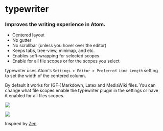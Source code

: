# typewriter

### Improves the writing experience in Atom.

* Centered layout
* No gutter
* No scrollbar (unless you hover over the editor)
* Keeps tabs, tree-view, minimap, and etc.
* Enables soft-wrapping for selected scopes
* Enable for all file scopes or for the scopes you select

typewriter uses Atom's `Settings > Editor > Preferred Line Length` setting to set the width of the centered column. 

By default it works for (GF-)Markdown, Latex and MediaWiki files. You can change what file scopes enable the typewriter plugin in the settings or have it enabled for all files scopes.

![](http://i.imgur.com/AjmeFCh.png)

![](http://i.imgur.com/icQZgXw.png)

Inspired by [Zen](https://atom.io/packages/zen)
